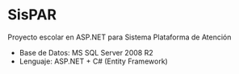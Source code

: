 SisPAR
======

Proyecto escolar en ASP.NET para Sistema Plataforma de Atención

- Base de Datos: MS SQL Server 2008 R2
- Lenguaje: ASP.NET + C# (Entity Framework)
